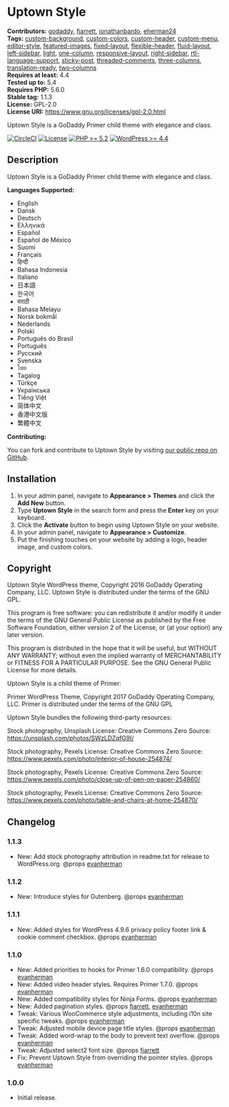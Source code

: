 # Uptown Style #
**Contributors:** [godaddy](https://profiles.wordpress.org/godaddy), [fjarrett](https://profiles.wordpress.org/fjarrett), [jonathanbardo](https://profiles.wordpress.org/jonathanbardo), [eherman24](https://profiles.wordpress.org/eherman24)  
**Tags:**              [custom-background](https://wordpress.org/themes/tags/custom-background/), [custom-colors](https://wordpress.org/themes/tags/custom-colors/), [custom-header](https://wordpress.org/themes/tags/custom-header/), [custom-menu](https://wordpress.org/themes/tags/custom-menu/), [editor-style](https://wordpress.org/themes/tags/editor-style/), [featured-images](https://wordpress.org/themes/tags/featured-images/), [fixed-layout](https://wordpress.org/themes/tags/fixed-layout/), [flexible-header](https://wordpress.org/themes/tags/flexible-header/), [fluid-layout](https://wordpress.org/themes/tags/fluid-layout/), [left-sidebar](https://wordpress.org/themes/tags/left-sidebar/), [light](https://wordpress.org/themes/tags/light/), [one-column](https://wordpress.org/themes/tags/one-column/), [responsive-layout](https://wordpress.org/themes/tags/responsive-layout/), [right-sidebar](https://wordpress.org/themes/tags/right-sidebar/), [rtl-language-support](https://wordpress.org/themes/tags/rtl-language-support/), [sticky-post](https://wordpress.org/themes/tags/sticky-post/), [threaded-comments](https://wordpress.org/themes/tags/threaded-comments/), [three-columns](https://wordpress.org/themes/tags/three-columns/), [translation-ready](https://wordpress.org/themes/tags/translation-ready/), [two-columns](https://wordpress.org/themes/tags/two-columns/)  
**Requires at least:** 4.4  
**Tested up to:**      5.4  
**Requires PHP:**      5.6.0  
**Stable tag:**        1.1.3  
**License:**           GPL-2.0  
**License URI:**       https://www.gnu.org/licenses/gpl-2.0.html  

Uptown Style is a GoDaddy Primer child theme with elegance and class.

[![CircleCI](https://circleci.com/gh/godaddy-wordpress/primer-child-uptownstyle.svg?style=svg)](https://circleci.com/gh/godaddy-wordpress/primer-child-uptownstyle) [![License](https://img.shields.io/badge/license-GPL--2.0-brightgreen.svg)](https://github.com/godaddy-wordpress/primer-child-uptownstyle/blob/master/license.txt) [![PHP >= 5.2](https://img.shields.io/badge/php-%3E=%205.2-8892bf.svg)](https://secure.php.net/supported-versions.php) [![WordPress >= 4.4](https://img.shields.io/badge/wordpress-%3E=%204.4-blue.svg)](https://wordpress.org/download/release-archive/)  

## Description ##

Uptown Style is a GoDaddy Primer child theme with elegance and class.

**Languages Supported:**

* English
* Dansk
* Deutsch
* Ελληνικά
* Español
* Español de México
* Suomi
* Français
* हिन्दी
* Bahasa Indonesia
* Italiano
* 日本語
* 한국어
* मराठी
* Bahasa Melayu
* Norsk bokmål
* Nederlands
* Polski
* Português do Brasil
* Português
* Русский
* Svenska
* ไทย
* Tagalog
* Türkçe
* Українська
* Tiếng Việt
* 简体中文
* 香港中文版
* 繁體中文

**Contributing:**

You can fork and contribute to Uptown Style by visiting [our public repo on GitHub](https://github.com/godaddy/wp-uptown-style-theme).

## Installation ##

1. In your admin panel, navigate to **Appearance > Themes** and click the **Add New** button.
2. Type **Uptown Style** in the search form and press the **Enter** key on your keyboard.
3. Click the **Activate** button to begin using Uptown Style on your website.
4. In your admin panel, navigate to **Appearance > Customize**.
5. Put the finishing touches on your website by adding a logo, header image, and custom colors.

## Copyright ##

Uptown Style WordPress theme, Copyright 2016 GoDaddy Operating Company, LLC.
Uptown Style is distributed under the terms of the GNU GPL.

This program is free software: you can redistribute it and/or modify
it under the terms of the GNU General Public License as published by
the Free Software Foundation, either version 2 of the License, or
(at your option) any later version.

This program is distributed in the hope that it will be useful,
but WITHOUT ANY WARRANTY; without even the implied warranty of
MERCHANTABILITY or FITNESS FOR A PARTICULAR PURPOSE. See the
GNU General Public License for more details.

Uptown Style is a child theme of Primer:

Primer WordPress Theme, Copyright 2017 GoDaddy Operating Company, LLC. Primer is distributed under the terms of the GNU GPL

Uptown Style bundles the following third-party resources:

Stock photography, Unsplash
License: Creative Commons Zero
Source: https://unsplash.com/photos/SWzLDZqfG9I/

Stock photography, Pexels
License: Creative Commons Zero
Source: https://www.pexels.com/photo/interior-of-house-254874/

Stock photography, Pexels
License: Creative Commons Zero
Source: https://www.pexels.com/photo/close-up-of-pen-on-paper-254860/

Stock photography, Pexels
License: Creative Commons Zero
Source: https://www.pexels.com/photo/table-and-chairs-at-home-254870/

## Changelog ##

### 1.1.3 ###

* New: Add stock photography attribution in readme.txt for release to WordPress.org. @props [evanherman](https://github.com/EvanHerman)

### 1.1.2 ###

* New: Introduce styles for Gutenberg. @props [evanherman](https://github.com/EvanHerman)

### 1.1.1 ###

* New: Added styles for WordPress 4.9.6 privacy policy footer link & cookie comment checkbox. @props [evanherman](https://github.com/EvanHerman)

### 1.1.0 ###

* New: Added priorities to hooks for Primer 1.6.0 compatibility. @props [evanherman](https://github.com/EvanHerman)
* New: Added video header styles. Requires Primer 1.7.0. @props [evanherman](https://github.com/EvanHerman)
* New: Added compatibility styles for Ninja Forms. @props [evanherman](https://github.com/EvanHerman)
* New: Added pagination styles. @props [fjarrett](https://github.com/fjarrett), [evanherman](https://github.com/EvanHerman)
* Tweak: Various WooCommerce style adjustments, including i10n site specific tweaks. @props [evanherman](https://github.com/EvanHerman)
* Tweak: Adjusted mobile device page title styles. @props [evanherman](https://github.com/EvanHerman)
* Tweak: Added word-wrap to the body to prevent text overflow. @props [evanherman](https://github.com/EvanHerman)
* Tweak: Adjusted select2 font size. @props [fjarrett](https://github.com/fjarrett)
* Fix: Prevent Uptown Style from overriding the pointer styles. @props [evanherman](https://github.com/EvanHerman)

### 1.0.0 ###

* Initial release.
